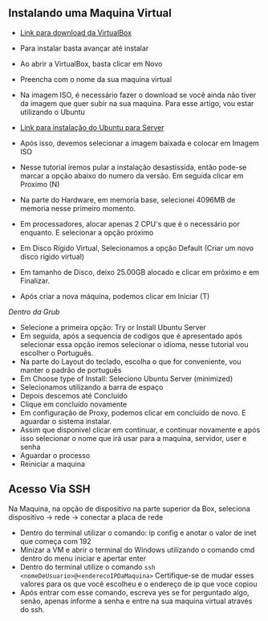 ## Instalando uma Maquina Virtual

- [Link para download da VirtualBox](https://www.virtualbox.org/wiki/Downloads)
- Para instalar basta avançar até instalar

- Ao abrir a VirtualBox, basta clicar em Novo
- Preencha com o nome da sua maquina virtual
- Na imagem ISO, é necessário fazer o download se você ainda não tiver da imagem que quer subir na sua maquina. Para esse artigo, vou estar utilizando o Ubuntu
- [Link para instalação do Ubuntu para Server](https://ubuntu.com/download/server)
- Após isso, devemos selecionar a imagem baixada e colocar em Imagem ISO
- Nesse tutorial iremos pular a instalação desastissida, então pode-se marcar a opção abaixo do numero da versão. Em seguida clicar em Proximo (N)

- Na parte do Hardware, em memoria base, selecionei 4096MB de memoria nesse primeiro momento.
- Em processadores, alocar apenas 2 CPU's que é o necessário por enquanto. E selecionar a opção próximo

- Em Disco Rígido Virtual, Selecionamos a opção Default (Criar um novo disco rígido virtual)
- Em tamanho de Disco, deixo 25.00GB alocado e clicar em próximo e em Finalizar.

- Após criar a nova máquina, podemos clicar em Iniciar (T)

*Dentro da Grub*

- Selecione a primeira opção: Try or Install Ubuntu Server
- Em seguida, após a sequencia de codigos que é apresentado após selecionar essa opção iremos selecionar o idioma, nesse tutorial vou escolher o Português.
- Na parte do Layout do teclado, escolha o que for conveniente, vou manter o padrão de português
- Em Choose type of Install: Seleciono Ubuntu Server (minimized)
- Selecionamos utilizando a barra de espaço
- Depois descemos até Concluído
- Clique em concluído novamente
- Em configuração de Proxy, podemos clicar em concluído de novo. E aguardar o sistema instalar.
- Assim que disponivel clicar em continuar, e continuar novamente e após isso selecionar o nome que irá usar para a maquina, servidor, user e senha
- Aguardar o processo
- Reiniciar a maquina

## Acesso Via SSH

Na Maquina, na opção de dispositivo na parte superior da Box, seleciona dispositivo -> rede -> conectar a placa de rede

- Dentro do terminal utilizar o comando: ip config e anotar o valor de inet que começa com 192
- Minizar a VM e abrir o terminal do Windows utilizando o comando cmd dentro do menu iniciar e apertar enter
- Dentro do terminal utilize o comando `ssh <nomeDeUsuario>@<enderecoIPDaMaquina>` Certifique-se de mudar esses valores para os que você escolheu e o endereço de ip que voce copiou
- Após entrar com esse comando, escreva yes se for perguntado algo, senão, apenas informe a senha e entre na sua maquina virtual através do ssh.
